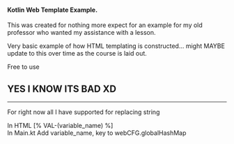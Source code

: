 #### Kotlin Web Template Example.


This was created for nothing more expect for an example for my old professor who wanted my assistance with a lesson.

Very basic example of how HTML templating is constructed... might MAYBE update to this over time as the course is laid out.

Free to use 

<h2>YES I KNOW ITS BAD XD</h2>

-----------

For right now all I have supported for replacing string

In HTML [% VAL-(variable_name)  %]<br>
In Main.kt Add variable_name, key to webCFG.globalHashMap
